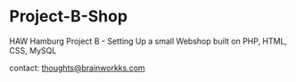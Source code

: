 Project-B-Shop
==============

HAW Hamburg Project B - Setting Up a small Webshop built on PHP, HTML, CSS, MySQL

contact: thoughts@brainworkks.com
